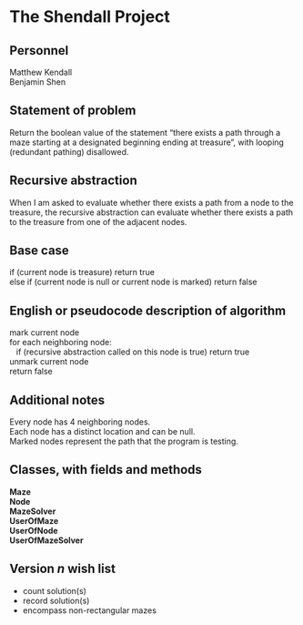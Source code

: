# The Shendall Project

## Personnel
Matthew Kendall  
Benjamin Shen

## Statement of problem
Return the boolean value of the statement “there exists a path through a maze starting at a designated beginning ending at treasure”, with looping (redundant pathing) disallowed.

## Recursive abstraction
When I am asked to evaluate whether there exists a path from a node to the treasure, the recursive abstraction can evaluate whether there exists a path to the treasure from one of the adjacent nodes.

## Base case
if (current node is treasure) return true  
else if (current node is null or current node is marked) return false  

## English or pseudocode description of algorithm
mark current node  
for each neighboring node:  
&nbsp;&nbsp;
  if (recursive abstraction called on this node is true) return true  
unmark current node  
return false  

## Additional notes
Every node has 4 neighboring nodes.  
Each node has a distinct location and can be null.  
Marked nodes represent the path that the program is testing.  

## Classes, with fields and methods
**Maze**  
**Node**  
**MazeSolver**  
**UserOfMaze**  
**UserOfNode**  
**UserOfMazeSolver**  

## Version *n* wish list
* count solution(s)
* record solution(s)
* encompass non-rectangular mazes
